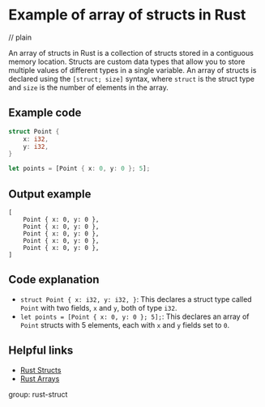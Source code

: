 # Example of array of structs in Rust
// plain

An array of structs in Rust is a collection of structs stored in a contiguous memory location. Structs are custom data types that allow you to store multiple values of different types in a single variable. An array of structs is declared using the `[struct; size]` syntax, where `struct` is the struct type and `size` is the number of elements in the array.

## Example code

```rust
struct Point {
    x: i32,
    y: i32,
}

let points = [Point { x: 0, y: 0 }; 5];
```

## Output example

```
[
    Point { x: 0, y: 0 },
    Point { x: 0, y: 0 },
    Point { x: 0, y: 0 },
    Point { x: 0, y: 0 },
    Point { x: 0, y: 0 },
]
```

## Code explanation

- `struct Point { x: i32, y: i32, }`: This declares a struct type called `Point` with two fields, `x` and `y`, both of type `i32`.
- `let points = [Point { x: 0, y: 0 }; 5];`: This declares an array of `Point` structs with 5 elements, each with `x` and `y` fields set to `0`.

## Helpful links
- [Rust Structs](https://doc.rust-lang.org/book/ch05-01-defining-structs.html)
- [Rust Arrays](https://doc.rust-lang.org/book/ch08-03-arrays.html)

group: rust-struct